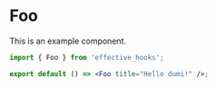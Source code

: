 # Foo

This is an example component.

```jsx
import { Foo } from 'effective_hooks';

export default () => <Foo title="Hello dumi!" />;
```
